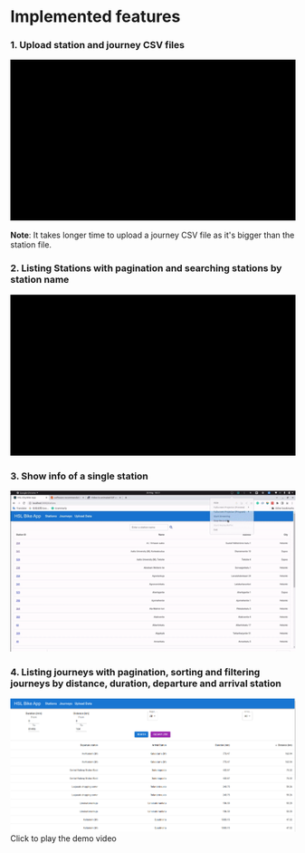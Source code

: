 # Implemented features

### 1. Upload station and journey CSV files
![](./images/upload.gif)

**Note**: It takes longer time to upload a journey CSV file as it's bigger than the station file.

### 2. Listing Stations with pagination and searching stations by station name
![](./images/station_list.gif)

### 3. Show info of a single station
![](./images/single_station.gif)


### 4. Listing journeys with pagination, sorting and filtering journeys by distance, duration, departure and arrival station
[![](./images/journey_list.png)](./images/journey_list.mp4)
Click to play the demo video


